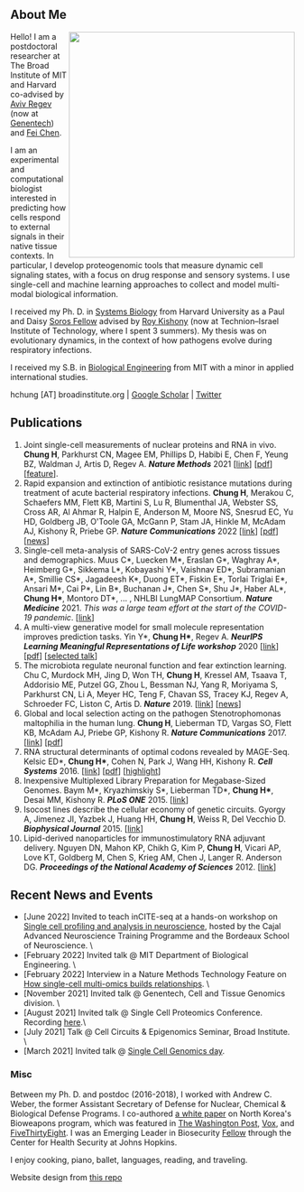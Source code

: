 ## About Me 

<img class="profile-picture" src="profile.jpg" style="float: right;" align="right" width="400">

Hello! I am a postdoctoral researcher at The Broad Institute of MIT and Harvard co-advised by [Aviv Regev](https://www.broadinstitute.org/bios/aviv-regev) (now at [Genentech](https://www.gene.com/scientists/our-scientists/aviv-regev)) and [Fei Chen](https://www.insitubiology.org/people). 

I am an experimental and computational biologist interested in predicting how cells respond to external signals in their native tissue contexts. In particular, I develop proteogenomic tools that measure dynamic cell signaling states, with a focus on drug response and sensory systems. I use single-cell and machine learning approaches to collect and model multi-modal biological information.

I received my Ph. D. in [Systems Biology](https://ssqbiophd.hms.harvard.edu/) from Harvard University as a Paul and Daisy [Soros Fellow](https://www.pdsoros.org/meet-the-fellows/hattie-chung) advised by [Roy Kishony](https://kishony.technion.ac.il/) (now at Technion–Israel Institute of Technology, where I spent 3 summers). My thesis was on evolutionary dynamics, in the context of how pathogens evolve during respiratory infections. 

I received my S.B. in [Biological Engineering](https://be.mit.edu/) from MIT with a minor in applied international studies.

hchung [AT] broadinstitute.org \| [Google Scholar](https://scholar.google.com/citations?user=kN3O3xsAAAAJ&hl=en) \| [Twitter](https://twitter.com/hattaca)

## Publications

1. Joint single-cell measurements of nuclear proteins and RNA in vivo. 
**Chung H**, Parkhurst CN, Magee EM, Phillips D, Habibi E, Chen F, Yeung BZ, Waldman J, Artis D, Regev A. ***Nature Methods*** 2021 [[link](https://www.nature.com/articles/s41592-021-01278-1)] [[pdf](pdfs/inCITEseq.pdf)] [[feature](https://www.nature.com/articles/s41592-022-01392-8)]. 
2. Rapid expansion and extinction of antibiotic resistance mutations during treatment of acute bacterial respiratory infections. 
**Chung H**, Merakou C, Schaefers MM, Flett KB, Martini S, Lu R, Blumenthal JA, Webster SS, Cross AR, Al Ahmar R, Halpin E, Anderson M, Moore NS, Snesrud EC, Yu HD, Goldberg JB, O'Toole GA, McGann P, Stam JA, Hinkle M, McAdam AJ, Kishony R, Priebe GP. ***Nature Communications*** 2022 [[link](https://www.nature.com/articles/s41467-022-28188-w)] [[pdf](pdfs/acute.pdf)] [[news](https://answers.childrenshospital.org/genomic-surveillance-bacteria/)]
3. Single-cell meta-analysis of SARS-CoV-2 entry genes across tissues and demographics. 
Muus C\*, Luecken M\*, Eraslan G\*, Waghray A\*, Heimberg G\*, Sikkema L\*, Kobayashi Y\*, Vaishnav ED\*, Subramanian A\*, Smillie CS\*, Jagadeesh K\*, Duong ET\*, Fiskin E\*, Torlai Triglai E\*, Ansari M\*, Cai P\*, Lin B\*, Buchanan J\*, Chen S\*, Shu J\*, Haber AL\*, **Chung H\***, Montoro DT\*, ... , NHLBI LungMAP Consortium. ***Nature Medicine*** 2021. *This was a large team effort at the start of the COVID-19 pandemic*. [[link](https://www.nature.com/articles/s41591-020-01227-z)]
4. A multi-view generative model for small molecule representation improves prediction tasks. 
Yin Y\*, **Chung H\***, Regev A. ***NeurIPS Learning Meaningful Representations of Life workshop*** 2020 [[link](https://drive.google.com/file/d/1LlHTQ307MGxHsJbRDIJrEGPLRCBvbk0P/preview)] [[pdf](pdfs/multiviewVAE.pdf)] [[selected talk](https://slideslive.com/38942737/a-multiview-generative-model-for-molecular-representation-improves-prediction-tasks)]
5. The microbiota regulate neuronal function and fear extinction learning. 
Chu C, Murdock MH, Jing D, Won TH, **Chung H**, Kressel AM, Tsaava T, Addorisio ME, Putzel GG, Zhou L, Bessman NJ, Yang R, Moriyama S, Parkhurst CN, Li A, Meyer HC, Teng F, Chavan SS, Tracey KJ, Regev A, Schroeder FC, Liston C, Artis D. ***Nature*** 2019. [[link](https://www.nature.com/articles/s41586-019-1644-y)] [[news](https://www.nature.com/articles/d41586-019-03114-1)]
6. Global and local selection acting on the pathogen Stenotrophomonas maltophilia in the human lung. 
**Chung H**, Lieberman TD, Vargas SO, Flett KB, McAdam AJ, Priebe GP, Kishony R. ***Nature Communications*** 2017. [[link](https://www.nature.com/articles/ncomms14078)] [[pdf](pdfs/steno_lung.pdf)]
7. RNA structural determinants of optimal codons revealed by MAGE-Seq. 
Kelsic ED\*, **Chung H\***, Cohen N, Park J, Wang HH, Kishony R. ***Cell Systems*** 2016. [[link](https://www.sciencedirect.com/science/article/pii/S2405471216303684)] [[pdf](pdfs/codon_bias.pdf)] [[highlight](https://www.sciencedirect.com/science/article/pii/S2405471217300042)]
8. Inexpensive Multiplexed Library Preparation for Megabase-Sized Genomes. 
Baym M\*, Kryazhimskiy S\*, Lieberman TD\*, **Chung H\***, Desai MM, Kishony R. ***PLoS ONE*** 2015. [[link](https://journals.plos.org/plosone/article?id=10.1371/journal.pone.0128036)]
9. Isocost lines describe the cellular economy of genetic circuits. 
Gyorgy A, Jimenez JI, Yazbek J, Huang HH, **Chung H**, Weiss R, Del Vecchio D. ***Biophysical Journal*** 2015. [[link](https://www.sciencedirect.com/science/article/pii/S0006349515006177)]
10. Lipid-derived nanoparticles for immunostimulatory RNA adjuvant delivery. 
Nguyen DN, Mahon KP, Chikh G, Kim P, **Chung H**, Vicari AP, Love KT, Goldberg M, Chen S, Krieg AM, Chen J, Langer R. Anderson DG. ***Proceedings of the National Academy of Sciences*** 2012. [[link](https://www.pnas.org/doi/abs/10.1073/pnas.1121423109)]


## Recent News and Events
* [June 2022] Invited to teach inCITE-seq at a hands-on workshop on [Single cell profiling and analysis in neuroscience](http://cajal-training.org/on-site/scpan/), hosted by the Cajal Advanced Neuroscience Training Programme and the Bordeaux School of Neuroscience. \
* [February 2022] Invited talk @ MIT Department of Biological Engineering. \
* [February 2022] Interview in a Nature Methods Technology Feature on [How single-cell multi-omics builds relationships](https://www.nature.com/articles/s41592-022-01392-8). \
* [November 2021] Invited talk @ Genentech, Cell and Tissue Genomics division. \
* [August 2021] Invited talk @ Single Cell Proteomics Conference. Recording [here](https://www.youtube.com/watch?v=gvAb5Q0abYo).\
* [July 2021] Talk @ Cell Circuits & Epigenomics Seminar, Broad Institute. \
* [March 2021] Invited talk @ [Single Cell Genomics day](https://satijalab.org/scgd21/). 


### Misc
Between my Ph. D. and postdoc (2016-2018), I worked with Andrew C. Weber, the former Assistant Secretary of Defense for Nuclear, Chemical & Biological Defense Programs. I co-authored [a white paper](https://www.belfercenter.org/publication/north-koreas-biological-weapons-program-known-and-unknown) on North Korea's Bioweapons program, which was featured in [The Washington Post](https://www.washingtonpost.com/world/national-security/microbes-by-the-ton-officials-see-weapons-threat-as-north-korea-gains-biotech-expertise/2017/12/10/9b9d5f9e-d5f0-11e7-95bf-df7c19270879_story.html), [Vox](https://lieu.house.gov/media-center/in-the-news/vox-here-s-what-war-north-korea-would-look), and [FiveThirtyEight](https://fivethirtyeight.com/features/north-koreas-nukes-may-not-be-its-biggest-threat/). I was an Emerging Leader in Biosecurity [Fellow](https://www.centerforhealthsecurity.org/our-work/emergingbioleaders/class-of-2018.html) through the Center for Health Security at Johns Hopkins. 

I enjoy cooking, piano, ballet, languages, reading, and traveling. 

Website design from [this repo](https://github.com/ankitsultana/researcher)
